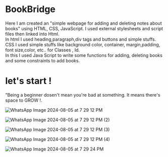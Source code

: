 # BookBridge
Here I am created an "simple webpage for adding and deleting notes about books"  using  HTML, CSS, JavaScript.
I used external stylesheets and script files then linked into Html.<br/>
In html I used heading,paragraph,div tags and buttons and simple stuffs.<br/>
CSS I used simple stuffs like background color, container, margin,padding, font size,color, etc.. for Classes , Id.<br/>
In this I used Java Script to write some functions for adding, deleting books and some constraints to add books.

# let's start !
"Being a beginner dosen't mean you're bad at something. It means there's space to GROW !.

![WhatsApp Image 2024-08-05 at 7 29 12 PM](https://github.com/user-attachments/assets/f02a4a02-677f-4995-847f-338b5c381d9e)

![WhatsApp Image 2024-08-05 at 7 29 12 PM (2)](https://github.com/user-attachments/assets/77c82496-0ae7-4068-a7f2-40e57c6a63ae)

![WhatsApp Image 2024-08-05 at 7 29 12 PM (3)](https://github.com/user-attachments/assets/8330b3f3-8f82-48b0-b45c-309e4424c98e)

![WhatsApp Image 2024-08-05 at 7 29 12 PM (4)](https://github.com/user-attachments/assets/a7753040-2ca7-41ce-aaea-72c2f43a7009)

![WhatsApp Image 2024-08-05 at 7 29 24 PM](https://github.com/user-attachments/assets/43febc3c-f620-4d52-86a4-cf7856c61b2e)








